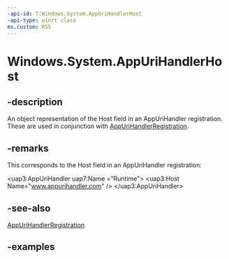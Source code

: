 ```yaml
---
-api-id: T:Windows.System.AppUriHandlerHost
-api-type: winrt class
ms.custom: RS5
---
```


<!-- Class syntax.
public class AppUriHandlerHost 
-->

# Windows.System.AppUriHandlerHost

## -description
An object representation of the Host field in an AppUriHandler registration. These are used in conjunction with [AppUriHandlerRegistration](appurihandlerregistration.md).

## -remarks
This corresponds to the Host field in an AppUriHandler registration:

<uap3:AppUriHandler uap7:Name ="Runtime">
    <uap3:Host Name="www.appurihandler.com" />
</uap3:AppUriHandler>

## -see-also
[AppUriHandlerRegistration](appurihandlerregistration.md)

## -examples
